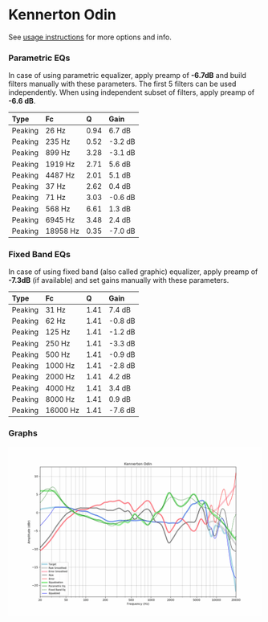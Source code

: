 # Kennerton Odin
See [usage instructions](https://github.com/jaakkopasanen/AutoEq#usage) for more options and info.

### Parametric EQs
In case of using parametric equalizer, apply preamp of **-6.7dB** and build filters manually
with these parameters. The first 5 filters can be used independently.
When using independent subset of filters, apply preamp of **-6.6 dB**.

| Type    | Fc       |    Q | Gain    |
|:--------|:---------|:-----|:--------|
| Peaking | 26 Hz    | 0.94 | 6.7 dB  |
| Peaking | 235 Hz   | 0.52 | -3.2 dB |
| Peaking | 899 Hz   | 3.28 | -3.1 dB |
| Peaking | 1919 Hz  | 2.71 | 5.6 dB  |
| Peaking | 4487 Hz  | 2.01 | 5.1 dB  |
| Peaking | 37 Hz    | 2.62 | 0.4 dB  |
| Peaking | 71 Hz    | 3.03 | -0.6 dB |
| Peaking | 568 Hz   | 6.61 | 1.3 dB  |
| Peaking | 6945 Hz  | 3.48 | 2.4 dB  |
| Peaking | 18958 Hz | 0.35 | -7.0 dB |

### Fixed Band EQs
In case of using fixed band (also called graphic) equalizer, apply preamp of **-7.3dB**
(if available) and set gains manually with these parameters.

| Type    | Fc       |    Q | Gain    |
|:--------|:---------|:-----|:--------|
| Peaking | 31 Hz    | 1.41 | 7.4 dB  |
| Peaking | 62 Hz    | 1.41 | -0.8 dB |
| Peaking | 125 Hz   | 1.41 | -1.2 dB |
| Peaking | 250 Hz   | 1.41 | -3.3 dB |
| Peaking | 500 Hz   | 1.41 | -0.9 dB |
| Peaking | 1000 Hz  | 1.41 | -2.8 dB |
| Peaking | 2000 Hz  | 1.41 | 4.2 dB  |
| Peaking | 4000 Hz  | 1.41 | 3.4 dB  |
| Peaking | 8000 Hz  | 1.41 | 0.9 dB  |
| Peaking | 16000 Hz | 1.41 | -7.6 dB |

### Graphs
![](./Kennerton%20Odin.png)